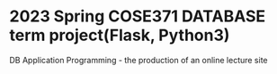 # 2023 Spring COSE371 DATABASE term project(Flask, Python3)

DB Application Programming - the production of an online lecture site







